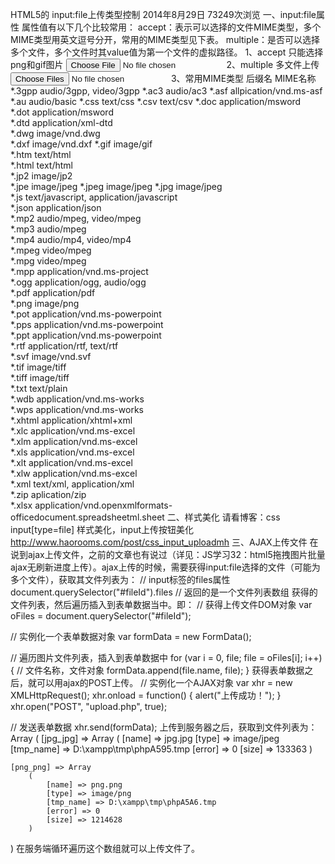 HTML5的 input:file上传类型控制
2014年8月29日 73249次浏览
一、input:file属性
属性值有以下几个比较常用：
accept：表示可以选择的文件MIME类型，多个MIME类型用英文逗号分开，常用的MIME类型见下表。
multiple：是否可以选择多个文件，多个文件时其value值为第一个文件的虚拟路径。
1、accept
只能选择png和gif图片
<input id="fileId1" type="file" accept="image/png,image/gif" name="file" />
2、multiple
多文件上传
<input id="fileId2" type="file" multiple="multiple" name="file" />
3、常用MIME类型
后缀名       MIME名称
*.3gpp    audio/3gpp, video/3gpp
*.ac3    audio/ac3
*.asf       allpication/vnd.ms-asf
*.au           audio/basic
*.css           text/css
*.csv           text/csv
*.doc    application/msword    
*.dot    application/msword    
*.dtd    application/xml-dtd    
*.dwg    image/vnd.dwg    
*.dxf      image/vnd.dxf
*.gif            image/gif    
*.htm    text/html    
*.html    text/html    
*.jp2            image/jp2    
*.jpe       image/jpeg
*.jpeg    image/jpeg
*.jpg          image/jpeg    
*.js       text/javascript, application/javascript    
*.json    application/json    
*.mp2    audio/mpeg, video/mpeg    
*.mp3    audio/mpeg    
*.mp4    audio/mp4, video/mp4    
*.mpeg    video/mpeg    
*.mpg    video/mpeg    
*.mpp    application/vnd.ms-project    
*.ogg    application/ogg, audio/ogg    
*.pdf    application/pdf    
*.png    image/png    
*.pot    application/vnd.ms-powerpoint    
*.pps    application/vnd.ms-powerpoint    
*.ppt    application/vnd.ms-powerpoint    
*.rtf            application/rtf, text/rtf    
*.svf           image/vnd.svf    
*.tif         image/tiff    
*.tiff       image/tiff    
*.txt           text/plain    
*.wdb    application/vnd.ms-works    
*.wps    application/vnd.ms-works    
*.xhtml    application/xhtml+xml    
*.xlc      application/vnd.ms-excel    
*.xlm    application/vnd.ms-excel    
*.xls           application/vnd.ms-excel    
*.xlt      application/vnd.ms-excel    
*.xlw      application/vnd.ms-excel    
*.xml    text/xml, application/xml    
*.zip            aplication/zip    
*.xlsx     application/vnd.openxmlformats-officedocument.spreadsheetml.sheet
二、样式美化
请看博客：css input[type=file] 样式美化，input上传按钮美化 http://www.haorooms.com/post/css_input_uploadmh
三、AJAX上传文件
在说到ajax上传文件，之前的文章也有说过（详见：JS学习32：html5拖拽图片批量ajax无刷新进度上传）。ajax上传的时候，需要获得input:file选择的文件（可能为多个文件），获取其文件列表为：
// input标签的files属性
document.querySelector("#fileId").files
// 返回的是一个文件列表数组
获得的文件列表，然后遍历插入到表单数据当中。即：
// 获得上传文件DOM对象
var oFiles = document.querySelector("#fileId");


// 实例化一个表单数据对象
var formData = new FormData();



// 遍历图片文件列表，插入到表单数据中
for (var i = 0, file; file = oFiles[i]; i++) {
    // 文件名称，文件对象
    formData.append(file.name, file);
}
获得表单数据之后，就可以用ajax的POST上传。
// 实例化一个AJAX对象
var xhr = new XMLHttpRequest();
xhr.onload = function() {
    alert("上传成功！");
}
xhr.open("POST", "upload.php", true);

// 发送表单数据
xhr.send(formData);
上传到服务器之后，获取到文件列表为：
Array
(
    [jpg_jpg] => Array
        (
            [name] => jpg.jpg
            [type] => image/jpeg
            [tmp_name] => D:\xampp\tmp\phpA595.tmp
            [error] => 0
            [size] => 133363
        )

    [png_png] => Array
        (
            [name] => png.png
            [type] => image/png
            [tmp_name] => D:\xampp\tmp\phpA5A6.tmp
            [error] => 0
            [size] => 1214628
        )

)
在服务端循环遍历这个数组就可以上传文件了。
